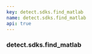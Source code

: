 ```yaml
---
key: detect.sdks.find_matlab
name: detect.sdks.find_matlab
api: true
---
```


### detect.sdks.find_matlab
